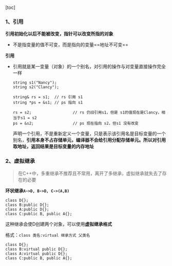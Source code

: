 [toc]

### 1、引用

**引用初始化以后不能被改变，指针可以改变所指的对象**

- 不是指变量的值不可变，而是指向的变量==地址不可变==

**引用**

- 引用就是某一变量（对象）的一个别名，对引用的操作与对变量直接操作完全一样

  ```
  string s1("Nancy");
  string s2("Clancy");
  
  string& rs = s1; 	// rs 引用 s1
  string *ps = &s1; // ps 指向 s1
  
  rs = s2; 					// rs 仍旧引用s1，但是 s1的值现在是Clancy，相当于s1 = s2
  ps = &s2; 				// ps 现在指向 s2，但s1 没有改变
  ```

  声明一个引用，不是重新定义一个变量，只是表示该引用名是目标变量的一个别名，**引用本身不占存储单元，编译器不会给引用分配存储单元。所以对引用取地址，返回结果是目标变量的内存地址**



### 2、虚拟继承

> 在C++中，多重继承不推荐且不常用，离开了多继承，虚拟继承就失去了存在的必要

**环状继承`A->D, B->D, C->(A,B)`**

```
class D{};
class B:public D{};
class A:public D{};
class C:public B, public A{};
```

这种继承会使D创建两个对象，可以使用**虚拟继承格式**

格式：`class 类名:virtual 继承方式 父类名`

```
class D{};
class B:virtual public D{};
class A:virtual public D{};
class C:public B, public A{};
```

